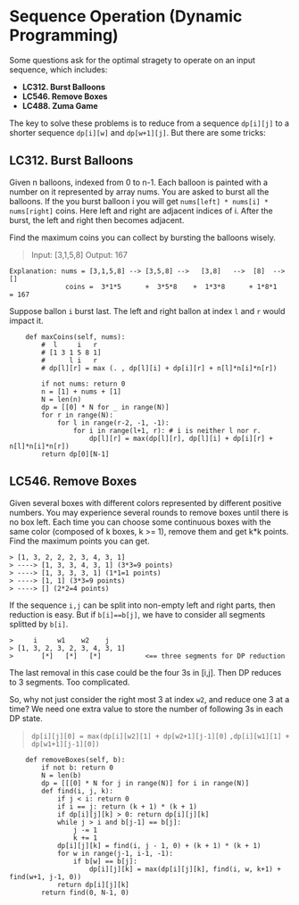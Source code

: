 Sequence Operation (Dynamic Programming)
====

Some questions ask for the optimal stragety to operate on an input sequence, which includes:
* **LC312. Burst Balloons**
* **LC546. Remove Boxes**
* **LC488. Zuma Game**

The key to solve these problems is to reduce from a sequence `dp[i][j]` to a shorter sequence `dp[i][w]` and `dp[w+1][j]`.
But there are some tricks:


**LC312. Burst Balloons**
----

Given n balloons, indexed from 0 to n-1. Each balloon is painted with a number on it represented by array nums. 
You are asked to burst all the balloons. 
If the you burst balloon i you will get `nums[left] * nums[i] * nums[right]` coins. 
Here left and right are adjacent indices of i. 
After the burst, the left and right then becomes adjacent.

Find the maximum coins you can collect by bursting the balloons wisely.

> Input: [3,1,5,8]
> Output: 167 

```
Explanation: nums = [3,1,5,8] --> [3,5,8] -->   [3,8]   -->  [8]  --> []
              coins =  3*1*5      +  3*5*8    +  1*3*8      + 1*8*1   = 167
```

Suppose ballon `i` burst last. The left and right ballon at index `l` and `r` would impact it.
```
    def maxCoins(self, nums):
        #  l     i   r
        # [1 3 1 5 8 1]
        #      l i   r
        # dp[l][r] = max (. , dp[l][i] + dp[i][r] + n[l]*n[i]*n[r])
        
        if not nums: return 0
        n = [1] + nums + [1]
        N = len(n)
        dp = [[0] * N for _ in range(N)]
        for r in range(N):
            for l in range(r-2, -1, -1):
                for i in range(l+1, r): # i is neither l nor r.
                    dp[l][r] = max(dp[l][r], dp[l][i] + dp[i][r] + n[l]*n[i]*n[r])
        return dp[0][N-1]
```

**LC546. Remove Boxes**
---

Given several boxes with different colors represented by different positive numbers. 
You may experience several rounds to remove boxes until there is no box left. Each time you can choose some continuous boxes with the same color (composed of k boxes, k >= 1), remove them and get k*k points.
Find the maximum points you can get.

```
> [1, 3, 2, 2, 2, 3, 4, 3, 1] 
> ----> [1, 3, 3, 4, 3, 1] (3*3=9 points) 
> ----> [1, 3, 3, 3, 1] (1*1=1 points) 
> ----> [1, 1] (3*3=9 points) 
> ----> [] (2*2=4 points)
```

If the sequence `i,j` can be split into non-empty left and right parts, then reduction is easy.
But if `b[i]==b[j]`, we have to consider all segments splitted by `b[i]`.

```
>     i     w1    w2    j    
> [1, 3, 2, 3, 2, 3, 4, 3, 1]
>       [*]   [*]   [*]           <== three segments for DP reduction
```

The last removal in this case could be the four 3s in [i,j]. Then DP reduces to 3 segments. Too complicated.

So, why not just consider the right most 3 at index `w2`, and reduce one 3 at a time? 
We need one extra value to store the number of following 3s in each DP state.

> `dp[i][j][0] = max(dp[i][w2][1] + dp[w2+1][j-1][0]`
>                   `,dp[i][w1][1] + dp[w1+1][j-1][0])`

```
    def removeBoxes(self, b):        
        if not b: return 0
        N = len(b)
        dp = [[[0] * N for j in range(N)] for i in range(N)]
        def find(i, j, k):
            if j < i: return 0
            if i == j: return (k + 1) * (k + 1)
            if dp[i][j][k] > 0: return dp[i][j][k]
            while j > i and b[j-1] == b[j]: 
                j -= 1
                k += 1
            dp[i][j][k] = find(i, j - 1, 0) + (k + 1) * (k + 1)
            for w in range(j-1, i-1, -1):
                if b[w] == b[j]:
                    dp[i][j][k] = max(dp[i][j][k], find(i, w, k+1) + find(w+1, j-1, 0))
            return dp[i][j][k]
        return find(0, N-1, 0)
  ```


